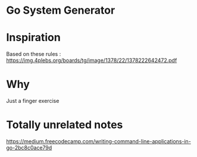 # Go System Generator

# Inspiration

Based on these rules : https://img.4plebs.org/boards/tg/image/1378/22/1378222642472.pdf

# Why

Just a finger exercise

# Totally unrelated notes

https://medium.freecodecamp.com/writing-command-line-applications-in-go-2bc8c0ace79d

